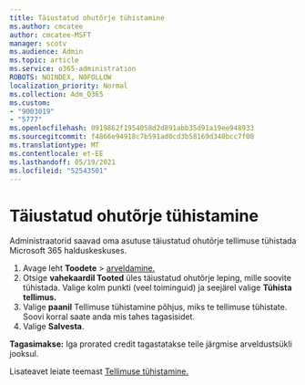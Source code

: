 ```yaml
---
title: Täiustatud ohutõrje tühistamine
ms.author: cmcatee
author: cmcatee-MSFT
manager: scotv
ms.audience: Admin
ms.topic: article
ms.service: o365-administration
ROBOTS: NOINDEX, NOFOLLOW
localization_priority: Normal
ms.collection: Adm_O365
ms.custom:
- "9003019"
- "5777"
ms.openlocfilehash: 0919862f1954058d2d891abb35d91a19ee948933
ms.sourcegitcommit: f4866e94918c7b591ad0cd3b58169d340bcc7f00
ms.translationtype: MT
ms.contentlocale: et-EE
ms.lasthandoff: 05/19/2021
ms.locfileid: "52543501"
---
```

# <a name="cancel-advanced-threat-protection"></a>Täiustatud ohutõrje tühistamine

Administraatorid saavad oma asutuse täiustatud ohutõrje tellimuse tühistada Microsoft 365 halduskeskuses.

1. Avage leht **Toodete**  >  [arveldamine.](https://go.microsoft.com/fwlink/p/?linkid=842054)
2. Otsige **vahekaardil Tooted** üles täiustatud ohutõrje leping, mille soovite tühistada. Valige kolm punkti (veel toiminguid) ja seejärel valige **Tühista tellimus.**
3. Valige **paanil** Tellimuse tühistamine põhjus, miks te tellimuse tühistate. Soovi korral saate anda mis tahes tagasisidet.
4. Valige **Salvesta**.

**Tagasimakse:** Iga prorated credit tagastatakse teile järgmise arveldustsükli jooksul.

Lisateavet leiate teemast [Tellimuse tühistamine.](/microsoft-365/commerce/subscriptions/cancel-your-subscription)